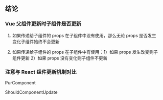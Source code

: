 ## 结论

### Vue 父组件更新时子组件是否更新

1. 如果传递给子组件的 props 在子组件中没有使用，那么无论 props 是否发生变化子组件始终不会更新

2. 如果传递给子组件的 props 在子组件中有使用：1）如果 props 发生改变则子组件更新 2）如果 props 没有变化则子组件不更新

### 注意与 React 组件更新机制对比

PurComponent

ShouldComponentUpdate
